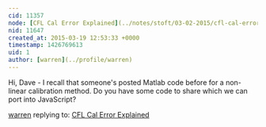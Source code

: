 ```yaml
---
cid: 11357
node: [CFL Cal Error Explained](../notes/stoft/03-02-2015/cfl-cal-error-explained)
nid: 11647
created_at: 2015-03-19 12:53:33 +0000
timestamp: 1426769613
uid: 1
author: [warren](../profile/warren)
---
```


Hi, Dave - I recall that someone's posted Matlab code before for a non-linear calibration method. Do you have some code to share which we can port into JavaScript?

[warren](../profile/warren) replying to: [CFL Cal Error Explained](../notes/stoft/03-02-2015/cfl-cal-error-explained)

